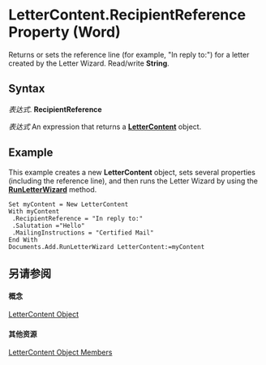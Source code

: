 
# LetterContent.RecipientReference Property (Word)

Returns or sets the reference line (for example, "In reply to:") for a letter created by the Letter Wizard. Read/write  **String**.


## Syntax

 _表达式_. **RecipientReference**

 _表达式_ An expression that returns a **[LetterContent](62a4e17a-6598-c904-f27d-817c19c04981.md)** object.


## Example

This example creates a new  **LetterContent** object, sets several properties (including the reference line), and then runs the Letter Wizard by using the **[RunLetterWizard](7da6e2b9-607a-0d3e-7d0d-762a8900a486.md)** method.


```
Set myContent = New LetterContent 
With myContent 
 .RecipientReference = "In reply to:" 
 .Salutation ="Hello" 
 .MailingInstructions = "Certified Mail" 
End With 
Documents.Add.RunLetterWizard LetterContent:=myContent
```


## 另请参阅


#### 概念


[LetterContent Object](62a4e17a-6598-c904-f27d-817c19c04981.md)
#### 其他资源


[LetterContent Object Members](http://msdn.microsoft.com/library/614f0a71-9722-0847-5b5f-fd6b0a85bd2f%28Office.15%29.aspx)